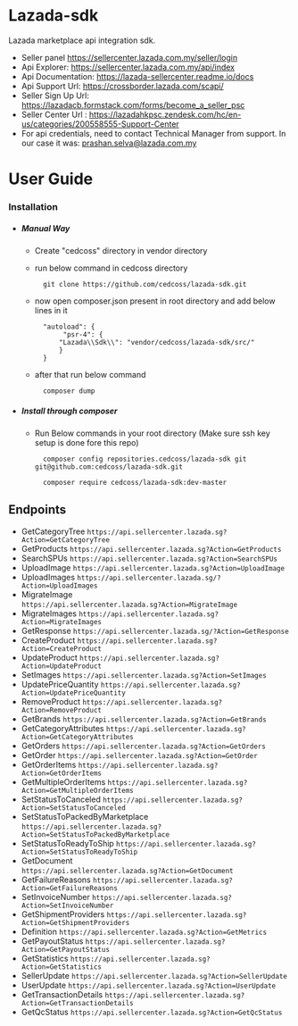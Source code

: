 # Lazada-sdk
Lazada marketplace api integration sdk.
+ Seller panel
    https://sellercenter.lazada.com.my/seller/login
+ Api Explorer: https://sellercenter.lazada.com.my/api/index
+ Api Documentation: https://lazada-sellercenter.readme.io/docs
+ Api Support Url: https://crossborder.lazada.com/scapi/
+ Seller Sign Up Url: https://lazadacb.formstack.com/forms/become_a_seller_psc
+ Seller Center Url : https://lazadahkpsc.zendesk.com/hc/en-us/categories/200558555-Support-Center
+ For api credentials, need to contact Technical Manager from support. In our case it was: prashan.selva@lazada.com.my 

# User Guide
### Installation
+ ##### Manual Way 
    + Create "cedcoss" directory in vendor directory
    + run below command in cedcoss directory
                        
            git clone https://github.com/cedcoss/lazada-sdk.git
    + now open composer.json present in root directory and add below lines in it
    
            "autoload": {
                 "psr-4": {
                "Lazada\\Sdk\\": "vendor/cedcoss/lazada-sdk/src/"
                }
            }
    + after that run below command
    
            composer dump
    
+ ##### Install through composer 
    + Run Below commands in your root directory (Make sure ssh key setup is done fore this repo)
    
            composer config repositories.cedcoss/lazada-sdk git git@github.com:cedcoss/lazada-sdk.git
            
            composer require cedcoss/lazada-sdk:dev-master
            
## Endpoints
+ GetCategoryTree
    `https://api.sellercenter.lazada.sg?Action=GetCategoryTree`
+ GetProducts
    `https://api.sellercenter.lazada.sg?Action=GetProducts`
+ SearchSPUs
    `https://api.sellercenter.lazada.sg?Action=SearchSPUs`
+ UploadImage
    `https://api.sellercenter.lazada.sg?Action=UploadImage`
+ UploadImages
    `https://api.sellercenter.lazada.sg/?Action=UploadImages`
+ MigrateImage    
    `https://api.sellercenter.lazada.sg?Action=MigrateImage` 
+ MigrateImages
    `https://api.sellercenter.lazada.sg?Action=MigrateImages`
+ GetResponse
    `https://api.sellercenter.lazada.sg/?Action=GetResponse`
+ CreateProduct
    `https://api.sellercenter.lazada.sg?Action=CreateProduct`
+ UpdateProduct
    `https://api.sellercenter.lazada.sg?Action=UpdateProduct`
+ SetImages
    `https://api.sellercenter.lazada.sg?Action=SetImages`
+ UpdatePriceQuantity
    `https://api.sellercenter.lazada.sg?Action=UpdatePriceQuantity`
+ RemoveProduct
    `https://api.sellercenter.lazada.sg?Action=RemoveProduct`
+ GetBrands
    `https://api.sellercenter.lazada.sg?Action=GetBrands`
+ GetCategoryAttributes
    `https://api.sellercenter.lazada.sg?Action=GetCategoryAttributes`
+ GetOrders
    `https://api.sellercenter.lazada.sg?Action=GetOrders`
+ GetOrder
    `https://api.sellercenter.lazada.sg?Action=GetOrder`
+ GetOrderItems
    `https://api.sellercenter.lazada.sg?Action=GetOrderItems`
+ GetMultipleOrderItems
    `https://api.sellercenter.lazada.sg?Action=GetMultipleOrderItems`
+ SetStatusToCanceled
    `https://api.sellercenter.lazada.sg?Action=SetStatusToCanceled`
+ SetStatusToPackedByMarketplace
    `https://api.sellercenter.lazada.sg?Action=SetStatusToPackedByMarketplace`
+ SetStatusToReadyToShip
    `https://api.sellercenter.lazada.sg?Action=SetStatusToReadyToShip`
+ GetDocument    
    `https://api.sellercenter.lazada.sg?Action=GetDocument`
+ GetFailureReasons
    `https://api.sellercenter.lazada.sg?Action=GetFailureReasons`
+ SetInvoiceNumber
    `https://api.sellercenter.lazada.sg?Action=SetInvoiceNumber`
+ GetShipmentProviders
    `https://api.sellercenter.lazada.sg?Action=GetShipmentProviders`
+ Definition
    `https://api.sellercenter.lazada.sg?Action=GetMetrics`
+ GetPayoutStatus
    `https://api.sellercenter.lazada.sg?Action=GetPayoutStatus`
+ GetStatistics
    `https://api.sellercenter.lazada.sg?Action=GetStatistics`
+ SellerUpdate
    `https://api.sellercenter.lazada.sg?Action=SellerUpdate`
+ UserUpdate
    `https://api.sellercenter.lazada.sg?Action=UserUpdate`
+ GetTransactionDetails
    `https://api.sellercenter.lazada.sg?Action=GetTransactionDetails`
+ GetQcStatus
    `https://api.sellercenter.lazada.sg?Action=GetQcStatus`